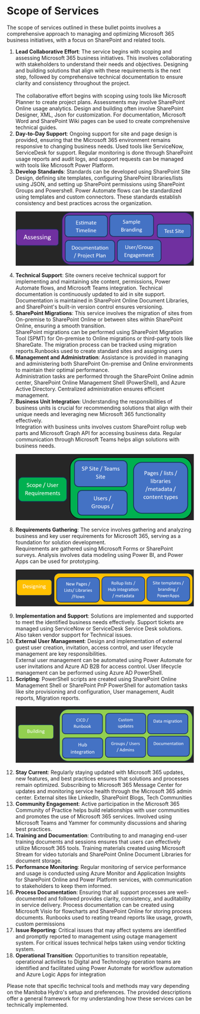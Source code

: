<h1>Scope of Services</h1>
<p>The scope of services outlined in these bullet points involves a comprehensive approach to managing and optimizing Microsoft 365 business initiatives, with a focus on SharePoint and related tools.</p>
<ol>
<li><strong>Lead Collaborative Effort</strong>: The service begins with scoping and assessing Microsoft 365 business initiatives. This involves collaborating with stakeholders to understand their needs and objectives. Designing and building solutions that align with these requirements is the next step, followed by comprehensive technical documentation to ensure clarity and consistency throughout the project.<br /><br />The collaborative effort begins with scoping using tools like Microsoft Planner to create project plans. Assessments may involve SharePoint Online usage analytics. Design and building often involve SharePoint Designer, XML, Json for customization. For documentation, Microsoft Word and SharePoint Wiki pages can be used to create comprehensive technical guides.</li>
<li><strong>Day-to-Day Support</strong>: Ongoing support for site and page design is provided, ensuring that the Microsoft 365 environment remains responsive to changing business needs. Used tools like ServiceNow, ServiceDesk for support. Regular monitoring is done through SharePoint usage reports and audit logs, and support requests can be managed with tools like Microsoft Power Platform.</li>
<li><strong>Develop Standards</strong>: Standards can be developed using SharePoint Site Design, defining site templates, configuring SharePoint libraries/lists using JSON, and setting up SharePoint permissions using SharePoint Groups and Powershell. Power Automate flows can be standardized using templates and custom connectors. These standards establish consistency and best practices across the organization.</li><p><img src="https://github.com/rootmeet/ManitobaHydroRFS/blob/main/d2.png" /></p>
<li><strong>Technical Support</strong>: Site owners receive technical support for implementing and maintaining site content, permissions, Power Automate flows, and Microsoft Teams integration. Technical documentation is continuously updated to aid in site support. Documentation is maintained in SharePoint Online Document Libraries, and SharePoint's built-in version control ensures versioning.</li>
<li><strong>SharePoint Migrations</strong>: This service involves the migration of sites from On-premise to SharePoint Online or between sites within SharePoint Online, ensuring a smooth transition.<br />SharePoint migrations can be performed using SharePoint Migration Tool (SPMT) for On-premise to Online migrations or third-party tools like ShareGate. The migration process can be tracked using migration reports.Runbooks used to create standard sites and assigning users</li>
<li><strong>Management and Administration</strong>: Assistance is provided in managing and administering both SharePoint On-premise and Online environments to maintain their optimal performance.<br />Administration tasks are performed through the SharePoint Online admin center, SharePoint Online Management Shell (PowerShell), and Azure Active Directory. Centralized administration ensures efficient management.</li>
<li><strong>Business Unit Integration</strong>: Understanding the responsibilities of business units is crucial for recommending solutions that align with their unique needs and leveraging new Microsoft 365 functionality effectively.<br />Integration with business units involves custom SharePoint rollup web parts and Microsoft Graph API for accessing business data. Regular communication through Microsoft Teams helps align solutions with business needs.<p><img src="https://github.com/rootmeet/ManitobaHydroRFS/blob/main/d1.png" /></p></li>
<li><strong>Requirements Gathering</strong>: The service involves gathering and analyzing business and key user requirements for Microsoft 365, serving as a foundation for solution development. <br />Requirements are gathered using Microsoft Forms or SharePoint surveys. Analysis involves data modeling using Power BI, and Power Apps can be used for prototyping.<p><img src="https://github.com/rootmeet/ManitobaHydroRFS/blob/main/d3.png" /></p></li>
<li><strong>Implementation and Support</strong>: Solutions are implemented and supported to meet the identified business needs effectively. Support tickets are managed using ServiceNow or ServiceDesk Service Desk solutions. Also taken vendor support for Technical issues.</li>
<li><strong>External User Management</strong>: Design and implementation of external guest user creation, invitation, access control, and user lifecycle management are key responsibilities.<br />External user management can be automated using Power Automate for user invitations and Azure AD B2B for access control. User lifecycle management can be performed using Azure AD PowerShell.</li>
<li><strong>Scripting</strong>: PowerShell scripts are created using SharePoint Online Management Shell or SharePoint PnP PowerShell for automation tasks like site provisioning and configuration, User management, Audit reports, Migration reports.<p><img src="https://github.com/rootmeet/ManitobaHydroRFS/blob/main/d4.png" /></p></li>
<li><strong>Stay Current</strong>: Regularly staying updated with Microsoft 365 updates, new features, and best practices ensures that solutions and processes remain optimized. Subscribing to Microsoft 365 Message Center for updates and monitoring service health through the Microsoft 365 admin center. External sites like LinkedIn, SharePoint Blogs, Tech Communities</li>
<li><strong>Community Engagement</strong>: Active participation in the Microsoft 365 Community of Practice helps build relationships with user communities and promotes the use of Microsoft 365 services. Involved using Microsoft Teams and Yammer for community discussions and sharing best practices.</li>
<li><strong>Training and Documentation</strong>: Contributing to and managing end-user training documents and sessions ensures that users can effectively utilize Microsoft 365 tools. Training materials created using Microsoft Stream for video tutorials and SharePoint Online Document Libraries for document storage.</li>
<li><strong>Performance Monitoring</strong>: Regular monitoring of service performance and usage is conducted using Azure Monitor and Application Insights for SharePoint Online and Power Platform services, with communication to stakeholders to keep them informed.</li>
<li><strong>Process Documentation</strong>: Ensuring that all support processes are well-documented and followed provides clarity, consistency, and auditability in service delivery. Process documentation can be created using Microsoft Visio for flowcharts and SharePoint Online for storing process documents. Runbooks used to reating treand reports like usage, growth, custom permissions</li>
<li><strong>Issue Reporting</strong>: Critical issues that may affect systems are identified and promptly reported to management using outage management system. For critical issues technical helps taken using vendor tickting system.</li>
<li><strong>Operational Transition</strong>: Opportunities to transition repeatable, operational activities to Digital and Technology operation teams are identified and facilitated using Power Automate for workflow automation and Azure Logic Apps for integration</li>
</ol>
<p>Please note that specific technical tools and methods may vary depending on the Manitoba Hydro's setup and preferences. The provided descriptions offer a general framework for my understanding how these services can be technically implemented.</p>
